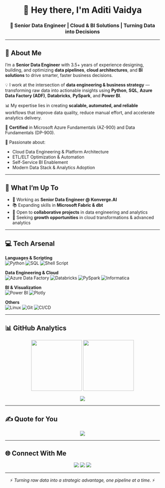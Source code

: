<!-- Banner -->


<h1 align="center">👋 Hey there, I'm Aditi Vaidya</h1>
<h3 align="center">🚀 Senior Data Engineer | Cloud & BI Solutions | Turning Data into Decisions</h3>

---

## 💫 About Me  

I’m a **Senior Data Engineer** with 3.5+ years of experience designing, building, and optimizing **data pipelines**, **cloud architectures**, and **BI solutions** to drive smarter, faster business decisions.  

💡 I work at the intersection of **data engineering & business strategy** — transforming raw data into actionable insights using **Python**, **SQL**, **Azure Data Factory (ADF)**, **Databricks**, **PySpark**, and **Power BI**.  

📊 My expertise lies in creating **scalable, automated, and reliable** workflows that improve data quality, reduce manual effort, and accelerate analytics delivery.  

🎯 **Certified** in Microsoft Azure Fundamentals (AZ-900) and Data Fundamentals (DP-900).  

💬 Passionate about:
- Cloud Data Engineering & Platform Architecture  
- ETL/ELT Optimization & Automation  
- Self-Service BI Enablement  
- Modern Data Stack & Analytics Adoption  

---

## 🌟 What I’m Up To
- 🔭 Working as **Senior Data Engineer @ Konverge.AI**  
- 📚 Expanding skills in **Microsoft Fabric & dbt**  
- 🤝 Open to **collaborative projects** in data engineering and analytics  
- 🎯 Seeking **growth opportunities** in cloud transformations & advanced analytics  

---

## 💻 Tech Arsenal

**Languages & Scripting**  
![Python](https://img.shields.io/badge/Python-3670A0?style=for-the-badge&logo=python&logoColor=ffdd54) ![SQL](https://img.shields.io/badge/SQL-%2300f.svg?style=for-the-badge&logo=postgresql&logoColor=white) ![Shell Script](https://img.shields.io/badge/Shell%20Script-%23121011.svg?style=for-the-badge&logo=gnu-bash&logoColor=white)

**Data Engineering & Cloud**  
![Azure Data Factory](https://img.shields.io/badge/Azure%20Data%20Factory-0078D4?style=for-the-badge&logo=microsoft-azure&logoColor=white) ![Databricks](https://img.shields.io/badge/Databricks-FF3621?style=for-the-badge&logo=databricks&logoColor=white) ![PySpark](https://img.shields.io/badge/PySpark-EE4C2C?style=for-the-badge&logo=apache-spark&logoColor=white) ![Informatica](https://img.shields.io/badge/Informatica-E95420?style=for-the-badge&logoColor=white)

**BI & Visualization**  
![Power BI](https://img.shields.io/badge/Power%20BI-F2C811?style=for-the-badge&logo=power-bi&logoColor=black) ![Plotly](https://img.shields.io/badge/Plotly-3F4F75?style=for-the-badge&logo=plotly&logoColor=white)

**Others**  
![Linux](https://img.shields.io/badge/Linux-FCC624?style=for-the-badge&logo=linux&logoColor=black) ![Git](https://img.shields.io/badge/Git-F05033?style=for-the-badge&logo=git&logoColor=white) ![CI/CD](https://img.shields.io/badge/CI%2FCD-2C8EBB?style=for-the-badge&logo=github-actions&logoColor=white)

---

## 📊 GitHub Analytics

<p align="center">
  <img src="https://github-readme-stats.vercel.app/api?username=AditiVaidya10&theme=radical&hide_border=false&show_icons=true" height="165">
  <img src="https://github-readme-streak-stats.herokuapp.com/?user=AditiVaidya10&theme=radical&hide_border=false" height="165">
</p>
<p align="center">
  <img src="https://github-readme-stats.vercel.app/api/top-langs/?username=AditiVaidya10&theme=radical&layout=compact&hide_border=false">
</p>

---

## ✍️ Quote for You  
<p align="center">
  <img src="https://quotes-github-readme.vercel.app/api?type=horizontal&theme=radical">
</p>

---

## 🌐 Connect With Me  
<p align="center">
  <a href="https://www.linkedin.com/in/aditivaidya10/"><img src="https://img.shields.io/badge/LinkedIn-%230077B5.svg?style=for-the-badge&logo=linkedin&logoColor=white"></a>
  <a href="mailto:aditivaidya10@gmail.com"><img src="https://img.shields.io/badge/Email-D14836.svg?style=for-the-badge&logo=gmail&logoColor=white"></a>
  <a href="https://aditivaidya10.github.io/"><img src="https://img.shields.io/badge/Portfolio-%23000000.svg?style=for-the-badge&logo=firefox&logoColor=white"></a>
</p>

---

<p align="center">⚡ <i>Turning raw data into a strategic advantage, one pipeline at a time.</i> ⚡</p>
